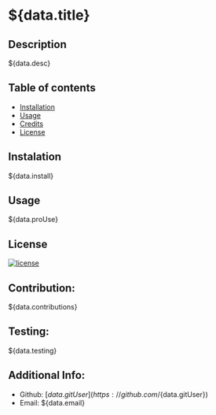 # ${data.title}

  ## Description

  ${data.desc}

  ## Table of contents
  * [Installation](#installation)
  * [Usage](#usage)
  * [Credits](#credits)
  * [License](#license)
  
  ## Instalation

  ${data.install}

  ## Usage

  ${data.proUse}

  ## License

  [![license](https://img.shields.io/badge/license-${data.licensing}-blue)](https://shields.io)


  ## Contribution:
  ${data.contributions}


  ## Testing:

  ${data.testing}

  ## Additional Info:
  - Github: [${data.gitUser}](https://github.com/${data.gitUser})
  - Email: ${data.email} 
 
